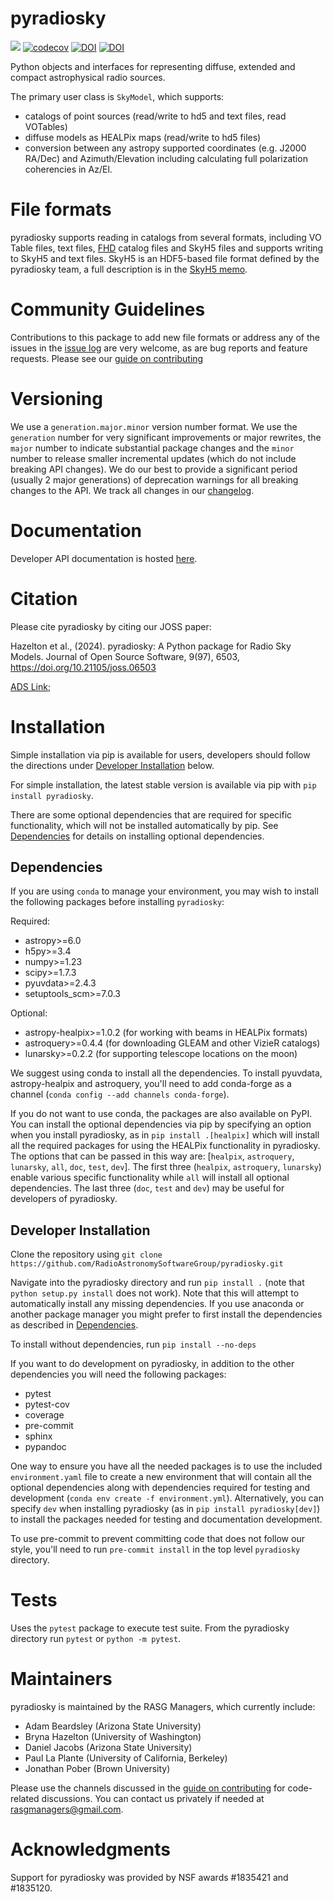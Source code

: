 # pyradiosky
![](https://github.com/RadioAstronomySoftwareGroup/pyradiosky/workflows/Tests/badge.svg?branch=main)
[![codecov](https://codecov.io/gh/RadioAstronomySoftwareGroup/pyradiosky/branch/main/graph/badge.svg)](https://codecov.io/gh/RadioAstronomySoftwareGroup/pyradiosky)
[![DOI](https://joss.theoj.org/papers/10.21105/joss.06503/status.svg)](https://doi.org/10.21105/joss.06503)
[![DOI](https://zenodo.org/badge/DOI/10.5281/zenodo.11187469.svg)](https://doi.org/10.5281/zenodo.11187469)

Python objects and interfaces for representing diffuse, extended and compact
astrophysical radio sources.

The primary user class is `SkyModel`, which supports:

  - catalogs of point sources (read/write to hd5 and text files, read VOTables)
  - diffuse models as HEALPix maps (read/write to hd5 files)
  - conversion between any astropy supported coordinates (e.g. J2000 RA/Dec) and
  Azimuth/Elevation including calculating full polarization coherencies in Az/El.

# File formats

pyradiosky supports reading in catalogs from several formats, including VO Table files,
text files, [FHD](https://github.com/EoRImaging/FHD) catalog files and SkyH5 files and
supports writing to SkyH5 and text files. SkyH5 is an HDF5-based file format defined by
the pyradiosky team, a full description is in the [SkyH5 memo](docs/references/skyh5_memo.pdf).

# Community Guidelines
Contributions to this package to add new file formats or address any of the
issues in the [issue log](https://github.com/RadioAstronomySoftwareGroup/pyradiosky/issues)
are very welcome, as are bug reports and feature requests.
Please see our [guide on contributing](.github/CONTRIBUTING.md)

# Versioning
We use a `generation.major.minor` version number format. We use the `generation`
number for very significant improvements or major rewrites, the `major` number
to indicate substantial package changes and the `minor` number to release smaller
incremental updates (which do not include breaking API changes). We do our best
to provide a significant period (usually 2 major generations) of deprecation
warnings for all breaking changes to the API.
We track all changes in our [changelog](https://github.com/RadioAstronomySoftwareGroup/pyradiosky/blob/main/CHANGELOG.md).

# Documentation
Developer API documentation is hosted [here](https://pyradiosky.readthedocs.io/en/latest/).

# Citation
Please cite pyradiosky by citing our JOSS paper:

Hazelton et al., (2024). pyradiosky: A Python package for Radio Sky Models.
Journal of Open Source Software, 9(97), 6503, https://doi.org/10.21105/joss.06503

[ADS Link](https://ui.adsabs.harvard.edu/abs/2024JOSS....9.6503H);

# Installation
Simple installation via pip is available for users, developers should follow
the directions under [Developer Installation](#developer-installation) below.

For simple installation, the latest stable version is available via pip with
`pip install pyradiosky`.

There are some optional dependencies that are required for specific functionality,
which will not be installed automatically by pip.
See [Dependencies](#dependencies) for details on installing optional dependencies.

## Dependencies

If you are using `conda` to manage your environment, you may wish to install the
following packages before installing `pyradiosky`:

Required:

* astropy>=6.0
* h5py>=3.4
* numpy>=1.23
* scipy>=1.7.3
* pyuvdata>=2.4.3
* setuptools_scm>=7.0.3

Optional:

* astropy-healpix>=1.0.2 (for working with beams in HEALPix formats)
* astroquery>=0.4.4 (for downloading GLEAM and other VizieR catalogs)
* lunarsky>=0.2.2 (for supporting telescope locations on the moon)

We suggest using conda to install all the dependencies. To install
pyuvdata, astropy-healpix and astroquery, you'll need to add conda-forge as a channel
(```conda config --add channels conda-forge```).

If you do not want to use conda, the packages are also available on PyPI.
You can install the optional dependencies via pip by specifying an option
when you install pyradiosky, as in ```pip install .[healpix]```
which will install all the required packages for using the HEALPix functionality
in pyradiosky. The options that can be passed in this way are:
[`healpix`, `astroquery`, `lunarsky`, `all`, `doc`, `test`, `dev`].
The first three (`healpix`,  `astroquery`, `lunarsky`) enable various specific
functionality while `all` will install all optional dependencies.
The last three (`doc`, `test` and `dev`) may be useful for developers of pyradiosky.

## Developer Installation
Clone the repository using
```git clone https://github.com/RadioAstronomySoftwareGroup/pyradiosky.git```

Navigate into the pyradiosky directory and run `pip install .`
(note that `python setup.py install` does not work).
Note that this will attempt to automatically install any missing dependencies.
If you use anaconda or another package manager you might prefer to first install
the dependencies as described in [Dependencies](#dependencies).

To install without dependencies, run `pip install --no-deps`

If you want to do development on pyradiosky, in addition to the other dependencies
you will need the following packages:

* pytest
* pytest-cov
* coverage
* pre-commit
* sphinx
* pypandoc

One way to ensure you have all the needed packages is to use the included
`environment.yaml` file to create a new environment that will
contain all the optional dependencies along with dependencies required for
testing and development (```conda env create -f environment.yml```).
Alternatively, you can specify `dev` when installing pyradiosky
(as in `pip install pyradiosky[dev]`) to install the packages needed for testing
and documentation development.

To use pre-commit to prevent committing code that does not follow our style,
you'll need to run `pre-commit install` in the top level `pyradiosky` directory.

# Tests
Uses the `pytest` package to execute test suite.
From the pyradiosky directory run ```pytest``` or ```python -m pytest```.

# Maintainers
pyradiosky is maintained by the RASG Managers, which currently include:

 - Adam Beardsley (Arizona State University)
 - Bryna Hazelton (University of Washington)
 - Daniel Jacobs (Arizona State University)
 - Paul La Plante (University of California, Berkeley)
 - Jonathan Pober (Brown University)

Please use the channels discussed in the [guide on contributing](.github/CONTRIBUTING.md)
for code-related discussions. You can contact us privately if needed at
[rasgmanagers@gmail.com](mailto:rasgmanagers@gmail.com).

# Acknowledgments
Support for pyradiosky was provided by NSF awards #1835421 and #1835120.
